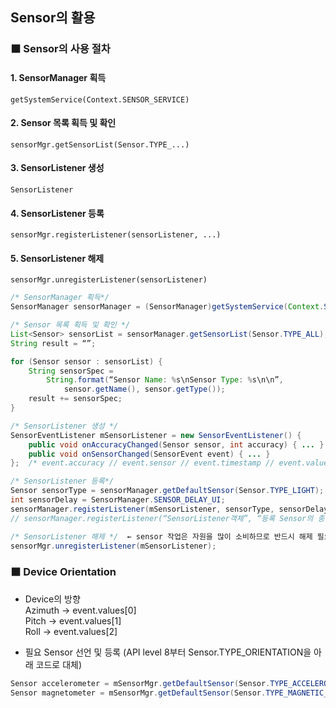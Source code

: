 ## Sensor의 활용 

### ⬛️ Sensor의 사용 절차

#### 1. SensorManager 획득
	getSystemService(Context.SENSOR_SERVICE)
#### 2. Sensor 목록 획득 및 확인
	sensorMgr.getSensorList(Sensor.TYPE_...)
#### 3. SensorListener 생성
	SensorListener
#### 4. SensorListener 등록
	sensorMgr.registerListener(sensorListener, ...)
#### 5. SensorListener 해제
	sensorMgr.unregisterListener(sensorListener)

```java
/* SensorManager 획득*/
SensorManager sensorManager = (SensorManager)getSystemService(Context.SENSOR_SERVICE);

/* Sensor 목록 획득 및 확인 */
List<Sensor> sensorList = sensorManager.getSensorList(Sensor.TYPE_ALL);
String result = “”;

for (Sensor sensor : sensorList) {
	String sensorSpec =
		String.format(“Sensor Name: %s\nSensor Type: %s\n\n”,
			sensor.getName(), sensor.getType());
	result += sensorSpec;
}

/* SensorListener 생성 */
SensorEventListener mSensorListener = new SensorEventListener() {
	public void onAccuracyChanged(Sensor sensor, int accuracy) { ... }
	public void onSensorChanged(SensorEvent event) { ... }
};  /* event.accuracy // event.sensor // event.timestamp // event.values */

/* SensorListener 등록*/
Sensor sensorType = sensorManager.getDefaultSensor(Sensor.TYPE_LIGHT);
int sensorDelay = SensorManager.SENSOR_DELAY_UI;
sensorManager.registerListener(mSensorListener, sensorType, sensorDelay);
// sensorManager.registerListener(“SensorListener객체”, “등록 Sensor의 종류”, “sensing 빈도 지정”)

/* SensorListener 해제 */  ← sensor 작업은 자원을 많이 소비하므로 반드시 해제 필요 (onPause() 안에 작성)
sensorMgr.unregisterListener(mSensorListener);
```

### ⬛️ Device Orientation

- Device의 방향  
Azimuth → event.values[0]  
Pitch → event.values[1]  
Roll → event.values[2]  

- 필요 Sensor 선언 및 등록  (API level 8부터 Sensor.TYPE_ORIENTATION을 아래 코드로 대체)  
```java
Sensor accelerometer = mSensorMgr.getDefaultSensor(Sensor.TYPE_ACCELEROMETER); // 중력 가속도  
Sensor magnetometer = mSensorMgr.getDefaultSensor(Sensor.TYPE_MAGNETIC_FIELD); // 자기장  
```

